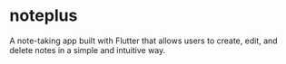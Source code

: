 # noteplus

A note-taking app built with Flutter that allows users to create, edit, and delete notes in a simple and intuitive way.
